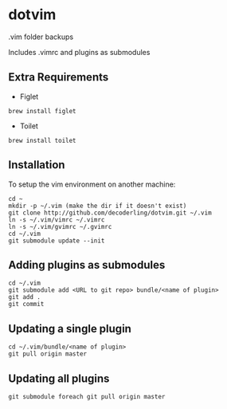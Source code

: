 dotvim
======

.vim folder backups

Includes .vimrc and plugins as submodules

## Extra Requirements 

* Figlet
```
brew install figlet
```

* Toilet
```
brew install toilet
```


Installation
------------
To setup the vim environment on another machine:

    cd ~
    mkdir -p ~/.vim (make the dir if it doesn't exist)
    git clone http://github.com/decoderling/dotvim.git ~/.vim
    ln -s ~/.vim/vimrc ~/.vimrc
    ln -s ~/.vim/gvimrc ~/.gvimrc
    cd ~/.vim
    git submodule update --init


Adding plugins as submodules
----------------------------
    cd ~/.vim
    git submodule add <URL to git repo> bundle/<name of plugin>
    git add .
    git commit


Updating a single plugin
------------------------
    cd ~/.vim/bundle/<name of plugin>
    git pull origin master


Updating all plugins
--------------------
    git submodule foreach git pull origin master


